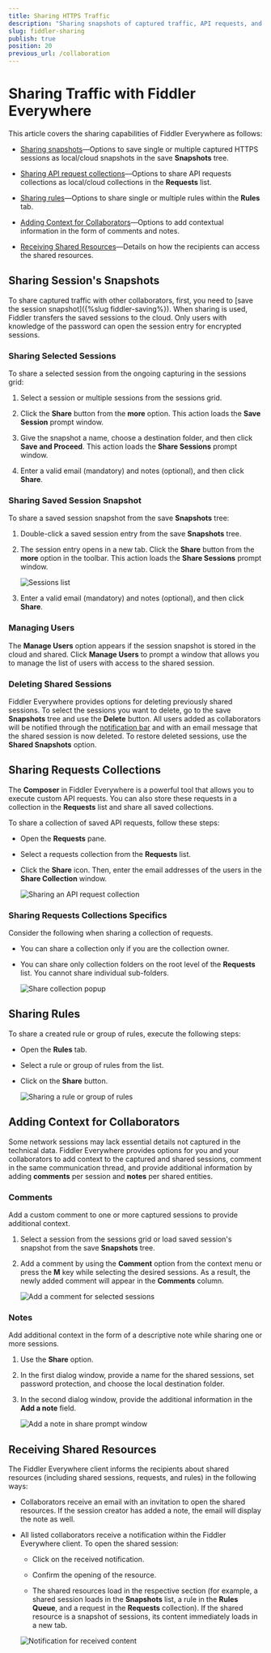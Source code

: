 ```yaml
---
title: Sharing HTTPS Traffic
description: "Sharing snapshots of captured traffic, API requests, and rules with the Fiddler Everywhere web-debugging proxy application."
slug: fiddler-sharing
publish: true
position: 20
previous_url: /collaboration
---
```


# Sharing Traffic with Fiddler Everywhere

This article covers the sharing capabilities of Fiddler Everywhere as follows:

- [Sharing snapshots](#sharing-sessions-snapshots)&mdash;Options to save single or multiple captured HTTPS sessions as local/cloud snapshots in the save **Snapshots** tree.

- [Sharing API request collections](#sharing-requests-collections)&mdash;Options to share API requests collections as local/cloud collections in the **Requests** list.

- [Sharing rules](#sharing-rules)&mdash;Options to share single or multiple rules within the **Rules** tab.

- [Adding Context for Collaborators](#adding-context-for-collaborators)&mdash;Options to add contextual information in the form of comments and notes.

- [Receiving Shared Resources](#receiving-shared-resources)&mdash;Details on how the recipients can access the shared resources.

## Sharing Session's Snapshots

To share captured traffic with other collaborators, first, you need to [save the session snapshot]({%slug fiddler-saving%}). When sharing is used, Fiddler transfers the saved sessions to the cloud. Only users with knowledge of the password can open the session entry for encrypted sessions.

### Sharing Selected Sessions

To share a selected session from the ongoing capturing in the sessions grid:

1. Select a session or multiple sessions from the sessions grid.
 
1. Click the **Share** button from the **more** option. This action loads the **Save Session** prompt window. 

1. Give the snapshot a name, choose a destination folder, and then click **Save and Proceed**. This action loads the **Share Sessions** prompt window. 

1. Enter a valid email (mandatory) and notes (optional), and then click **Share**.

### Sharing Saved Session Snapshot

To share a saved session snapshot from the save **Snapshots** tree:

1. Double-click a saved session entry from the save **Snapshots** tree.

1. The session entry opens in a new tab. Click the **Share** button from the **more** option in the toolbar. This action loads the **Share Sessions** prompt window. 

    ![Sessions list](../images/collaboration/share-saved-toolbar-more.png)

1. Enter a valid email (mandatory) and notes (optional), and then click **Share**.



### Managing Users

The **Manage Users** option appears if the session snapshot is stored in the cloud and shared. Click **Manage Users** to prompt a window that allows you to manage the list of users with access to the shared session.


### Deleting Shared Sessions

Fiddler Everywhere provides options for deleting previously shared sessions. To select the sessions you want to delete, go to the save **Snapshots** tree and use the **Delete** button. All users added as collaborators will be notified through the [notification bar](#notifications-for-shared-content)  and with an email message that the shared session is now deleted. To restore deleted sessions, use the **Shared Snapshots** option.


## Sharing Requests Collections

The **Composer** in Fiddler Everywhere is a powerful tool that allows you to execute custom API requests. You can also store these requests in a collection in the **Requests** list and share all saved collections.

To share a collection of saved API requests, follow these steps:

- Open the **Requests** pane.

- Select a requests collection from the **Requests** list.

- Click the **Share** icon. Then, enter the email addresses of the users in the **Share Collection** window.

    ![Sharing an API request collection](../images/collaboration/share-saved-request-collection.png)

### Sharing Requests Collections Specifics

Consider the following when sharing a collection of requests.

- You can share a collection only if you are the collection owner.

- You can share only collection folders on the root level of the **Requests** list. You cannot share individual sub-folders.  

    ![Share collection popup](../images/collaboration/share-saved-request-collection-prompt.png)

## Sharing Rules

To share a created rule or group of rules, execute the following steps:

- Open the **Rules** tab.

- Select a rule or group of rules from the list.

- Click on the **Share** button.

    ![Sharing a rule or group of rules](../images/collaboration/share-rules-toolbar.png)


## Adding Context for Collaborators

Some network sessions may lack essential details not captured in the technical data. Fiddler Everywhere provides options for you and your collaborators to add context to the captured and shared sessions, comment in the same communication thread, and provide additional information by adding **comments** per session and **notes** per shared entities.

### Comments

Add a custom comment to one or more captured sessions to provide additional context.

1. Select a session from the sessions grid or load saved session's snapshot from the save **Snapshots** tree.

1. Add a comment by using the **Comment** option from the context menu or press the **M** key while selecting the desired sessions. As a result, the newly added comment will appear in the **Comments** column.

    ![Add a comment for selected sessions](../images/livetraffic/websessions/add-session-comment.png)

### Notes

Add additional context in the form of a descriptive note while sharing one or more sessions.

1. Use the **Share** option.

1. In the first dialog window, provide a name for the shared sessions, set password protection, and choose the local destination folder.
    
1. In the second dialog window, provide the additional information in the **Add a note** field.

    ![Add a note in share prompt window](../images/livetraffic/websessions/websessions-toolbar-share-shareprompt.png)


## Receiving Shared Resources

The Fiddler Everywhere client informs the recipients about shared resources (including shared sessions, requests, and rules) in the following ways:

- Collaborators receive an email with an invitation to open the shared resources. If the session creator has added a note, the email will display the note as well.

- All listed collaborators receive a notification within the Fiddler Everywhere client. To open the shared session:

    * Click on the received notification.

    * Confirm the opening of the resource.

    * The shared resources load in the respective section (for example, a shared session loads in the **Snapshots** list, a rule in the **Rules Queue**, and a request in the **Requests** collection). If the shared resource is a snapshot of sessions, its content immediately loads in a new tab.

    ![Notification for received content](../images/settings/notifications-for-shared-content.png)